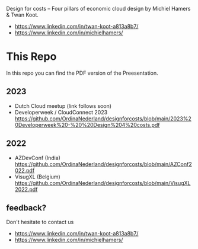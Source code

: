 Design for costs – Four pillars of economic cloud design
by Michiel Hamers & Twan Koot.
- https://www.linkedin.com/in/twan-koot-a813a8b7/
- https://www.linkedin.com/in/michielhamers/

# This Repo
In this repo you can find the PDF version of the Preesentation.

## 2023
 - Dutch Cloud meetup (link follows soon)
 - Developerweek / CloudConnect 2023 https://github.com/OrdinaNederland/designforcosts/blob/main/2023%20Developerweek%20-%20%20Design%204%20costs.pdf
 
## 2022
- AZDevConf (India) https://github.com/OrdinaNederland/designforcosts/blob/main/AZConf2022.pdf
- VisugXL (Belgium) https://github.com/OrdinaNederland/designforcosts/blob/main/VisugXL2022.pdf

## feedback? 
Don't hesitate to contact us

- https://www.linkedin.com/in/twan-koot-a813a8b7/
- https://www.linkedin.com/in/michielhamers/
